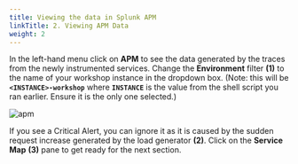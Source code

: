 ```yaml
---
title: Viewing the data in Splunk APM
linkTitle: 2. Viewing APM Data
weight: 2
---
```


In the left-hand menu click on **APM** to see the data generated by the traces from the newly instrumented services. Change the **Environment** filter **(1)** to the name of your workshop instance in the dropdown box. (Note: this will be **`<INSTANCE>-workshop`** where **`INSTANCE`** is the value from the shell script you ran earlier. Ensure it is the only one selected.)

![apm](../../images/zero-config-first-services-overview.png)

If you see a Critical Alert, you can ignore it as it is caused by the sudden request increase generated by the load generator **(2)**. Click on the **Service Map** **(3)** pane to get ready for the next section.
